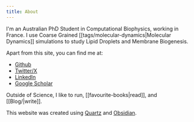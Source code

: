 ```yaml
---
title: About
---
```

I'm an Australian PhD Student in Computational Biophysics, working in France. I use Coarse Grained [[tags/molecular-dynamics|Molecular Dynamics]] simulations to study Lipid Droplets and Membrane Biogenesis.

Apart from this site, you can find me at:
- [Github](https://github.com/jacksoncrowley)
- [Twitter/X](https:x.com/jacksonlcrowley)
- [LinkedIn](https://www.linkedin.com/in/jackson-crowley/)
- [Google Scholar](https://scholar.google.com/citations?user=baGMskoAAAAJ&hl=en&oi=ao)

Outside of Science, I like to run, [[favourite-books|read]], and [[Blog/|write]].

This website was created using [Quartz](https://quartz.jzhao.xyz) and [Obsidian](https://obsidian.md).
